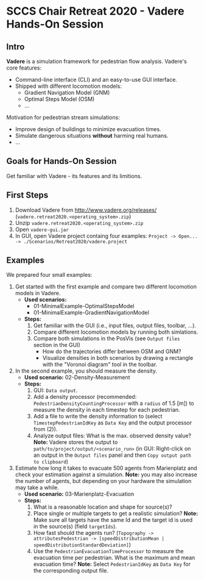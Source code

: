 # SCCS Chair Retreat 2020 - Vadere Hands-On Session

## Intro

**Vadere** is a simulation framework for pedestrian flow analysis. Vadere's core features:

- Command-line interface (CLI) and an easy-to-use GUI interface.
- Shipped with different locomotion models:
  * Gradient Navigation Model (GNM)
  * Optimal Steps Model (OSM)
  * ...

Motivation for pedestrian stream simulations:

- Improve design of buildings to minimize evacuation times.
- Simulate dangerous situations **without** harming real humans.
- ...

## Goals for Hands-On Session

Get familiar with Vadere - its features and its limitions.

## First Steps

1. Download Vadere from http://www.vadere.org/releases/ (`vadere.retreat2020.<operating_system>.zip`)
2. Unzip `vadere.retreat2020.<operating_system>.zip`
3. Open `vadere-gui.jar`
4. In GUI, open Vadere project containg four examples: `Project -> Open... -> ./Scenarios/Retreat2020/vadere.project`

## Examples

We prepared four small examples:

1. Get started with the first example and compare two different locomotion models in Vadere.
   * **Used scenarios:**
     - 01-MinimalExample-OptimalStepsModel
     - 01-MinimalExample-GradientNavigationModel
   * **Steps:**
     1. Get familiar with the GUI (i.e., input files, output files, toolbar, ...).
     2. Compare different locomotion models by running both simlations.
     3. Compare both simulations in the PosVis (see `Output files` section in the GUI)
        - How do the trajectories differ between OSM and GNM?
        - Visualize densities in both scenarios by drawing a rectangle with the "Voronoi diagram" tool in the toolbar.
2. In the second example, you should measure the density.
   * **Used scenario:** 02-Density-Measurement
   * **Steps:**
     1. GUI: `Data output`.
     2. Add a density processor (recommended: `PedestrianDensityCountingProcessor` with a `radius` of 1.5 [m]) to measure the density in each timestep for each pedestrian.
     3. Add a file to write the density information to (select `TimestepPedestrianIdKey` as `Data Key` and the output processor from (2)).
     4. Analyze output files: What is the max. observed density value? **Note:** Vadere stores the output to `path/to/project/output/<scenario_run>` (in GUI: Right-click on an output in the `Output files` panel and then `Copy output path to clipboard`)
3. Estimate how long it takes to evacuate 500 agents from Marienplatz and check your estimation against a simulation. **Note:** you may also increase the number of agents, but depending on your hardware the simulation may take a while. 
   * **Used scenario:** 03-Marienplatz-Evacuation
   * **Steps:**
     1. What is a reasonable location and shape for source(s)? 
     2. Place single or multiple targets to get a realistic simulation? **Note:** Make sure all targets have the same Id and the target id is used in the source(s) (field `targetIds`).
     3. How fast should the agents run? (`Topography -> attributesPedestrian -> [speedDistributionMean | speedDistributionStandardDeviation]`)
     4. Use the `PedestrianEvacuationTimeProcessor` to measure the evacuation time per pedestrian. What is the maximum and mean evacuation time? **Note:** Select `PedestrianIdKey` as `Data Key` for the corresponding output file.


